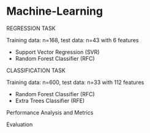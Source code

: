 # Machine-Learning

REGRESSION TASK 

Training data: n=168, test data: n=43 with 6 features
- Support Vector Regression (SVR)
- Random Forest Classifier (RFC)

CLASSIFICATION TASK 

Training data: n=600, test data: n=33 with 112 features

- Random Forest Classifier (RFC)
- Extra Trees Classifier (RFE)

Performance Analysis and Metrics

Evaluation
